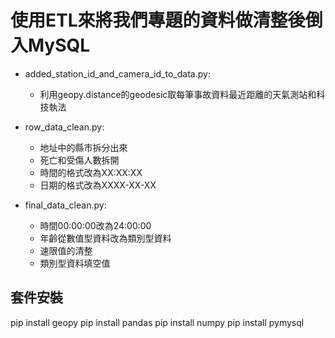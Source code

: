 # 使用ETL來將我們專題的資料做清整後倒入MySQL
- added_station_id_and_camera_id_to_data.py:
    - 利用geopy.distance的geodesic取每筆事故資料最近距離的天氣測站和科技執法

- row_data_clean.py:
    - 地址中的縣市拆分出來
    - 死亡和受傷人數拆開
    - 時間的格式改為XX:XX:XX
    - 日期的格式改為XXXX-XX-XX

- final_data_clean.py:
    - 時間00:00:00改為24:00:00
    - 年齡從數值型資料改為類別型資料
    - 速限值的清整
    - 類別型資料填空值

## 套件安裝
pip install geopy
pip install pandas
pip install numpy
pip install pymysql